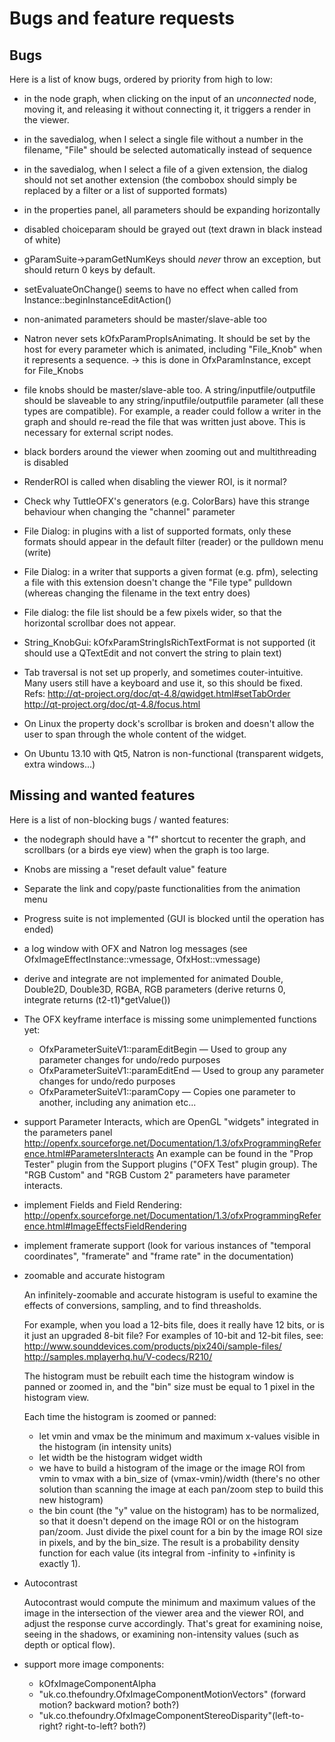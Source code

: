Bugs and feature requests
=========================

Bugs
----

Here is a list of know bugs, ordered by priority from high to low:

- in the node graph, when clicking on the input of an *unconnected* node, moving it, and releasing it without connecting it, it triggers a render in the viewer.

- in the savedialog, when I select a single file without a number in the filename, "File" should be selected automatically instead of sequence

- in the savedialog, when I select a file of a given extension, the dialog should not set another extension (the combobox should simply be replaced by a filter  or a list of supported formats)

- in the properties panel, all parameters should be expanding horizontally

- disabled choiceparam should be grayed out (text drawn in black instead of white)

- gParamSuite->paramGetNumKeys should *never* throw an exception, but
  should return 0 keys by default.

- setEvaluateOnChange() seems to have no effect when called from
  Instance::beginInstanceEditAction()
  
- non-animated parameters should be master/slave-able too

- Natron never sets kOfxParamPropIsAnimating. It should be set by the host for every parameter which is animated, including "File_Knob" when it represents a sequence. -> this is done in OfxParamInstance, except for File_Knobs

- file knobs should be master/slave-able too. A string/inputfile/outputfile should be slaveable to any string/inputfile/outputfile parameter (all these types are compatible). For example, a reader could follow a writer in the graph and should re-read the file that was written just above. This is necessary for external script nodes.

- black borders around the viewer when zooming out and multithreading is disabled

- RenderROI is called when disabling the viewer ROI, is it normal?

- Check why TuttleOFX's generators (e.g. ColorBars) have this strange behaviour when changing the "channel" parameter

- File Dialog: in plugins with a list of supported formats, only these formats should appear in the default filter (reader)
  or the pulldown menu (write)

- File Dialog: in a writer that supports a given format (e.g. pfm), selecting a file with this extension doesn't change the "File type" pulldown (whereas changing the filename in the text entry does)

- File dialog: the file list should be a few pixels wider, so that the horizontal scrollbar does not appear.

- String_KnobGui: kOfxParamStringIsRichTextFormat  is not supported (it should use a QTextEdit and not convert the string to plain text)

- Tab traversal is not set up properly, and sometimes couter-intuitive.
  Many users still have a keyboard and use it, so this should be fixed.
  Refs:
  http://qt-project.org/doc/qt-4.8/qwidget.html#setTabOrder
  http://qt-project.org/doc/qt-4.8/focus.html

- On Linux the property dock's scrollbar is broken and doesn't allow the user to span through
the whole content of the widget.

- On Ubuntu 13.10 with Qt5, Natron is non-functional (transparent widgets, extra windows...)

Missing and wanted features
---------------------------

Here is a list of non-blocking bugs / wanted features:

- the nodegraph should have a "f" shortcut to recenter the graph, and scrollbars (or a birds eye view) when the graph is too large.

- Knobs are missing a "reset default value" feature

- Separate the link and copy/paste functionalities from the animation menu

- Progress suite is not implemented (GUI is blocked until the operation has ended)

- a log window with OFX and Natron log messages (see OfxImageEffectInstance::vmessage, OfxHost::vmessage)

- derive and integrate are not implemented for animated Double,
  Double2D, Double3D, RGBA, RGB parameters (derive returns 0,
  integrate returns (t2-t1)*getValue())

- The OFX keyframe interface is missing some unimplemented functions yet:
  - OfxParameterSuiteV1::paramEditBegin — Used to group any parameter changes for undo/redo purposes
  - OfxParameterSuiteV1::paramEditEnd — Used to group any parameter changes for undo/redo purposes
  - OfxParameterSuiteV1::paramCopy — Copies one parameter to another, including any animation etc...

- support Parameter Interacts, which are OpenGL "widgets" integrated in the parameters panel
http://openfx.sourceforge.net/Documentation/1.3/ofxProgrammingReference.html#ParametersInteracts
  An example can be found in the "Prop Tester" plugin from the Support
  plugins ("OFX Test" plugin group). The "RGB Custom" and "RGB Custom
  2" parameters have parameter interacts.

- implement Fields and Field Rendering:
  http://openfx.sourceforge.net/Documentation/1.3/ofxProgrammingReference.html#ImageEffectsFieldRendering

- implement framerate support
  (look for various instances of "temporal coordinates", "framerate" and "frame rate" in the documentation)

- zoomable and accurate histogram

  An infinitely-zoomable and accurate histogram is useful to examine the
  effects of conversions, sampling, and to find threasholds.

  For example, when you load a 12-bits file, does it really have 12
  bits, or is it just an upgraded 8-bit file?
  For examples of 10-bit and 12-bit files, see:
  http://www.sounddevices.com/products/pix240i/sample-files/
  http://samples.mplayerhq.hu/V-codecs/R210/

  The histogram must be rebuilt each time the histogram window is panned
  or zoomed in, and the "bin" size must be equal to 1 pixel in the
  histogram view.

  Each time the histogram is zoomed or panned:
  - let vmin and vmax be the minimum and maximum x-values visible in the
    histogram (in intensity units)
  - let width be the histogram widget width
  - we have to build a histogram of the image or the image ROI from vmin
    to vmax with a bin_size of (vmax-vmin)/width (there's no other
    solution than scanning the image at each pan/zoom step to build this
    new histogram)
  - the bin count (the "y" value on the histogram) has to be normalized,
    so that it doesn't depend on the image ROI or on the histogram
    pan/zoom. Just divide the pixel count for a bin by the image ROI size
    in pixels, and by the bin_size. The result is a probability density
    function for each value (its integral from -infinity to +infinity is
    exactly 1).


- Autocontrast

  Autocontrast would compute the minimum and maximum values of the image
  in the intersection of the viewer area and the viewer ROI, and adjust
  the response curve accordingly. That's great for examining noise,
  seeing in the shadows, or examining non-intensity values (such as
  depth or optical flow).

- support more image components:
  - kOfxImageComponentAlpha
  - "uk.co.thefoundry.OfxImageComponentMotionVectors" (forward motion?  backward motion? both?)
  - "uk.co.thefoundry.OfxImageComponentStereoDisparity"(left-to-right? right-to-left? both?)


